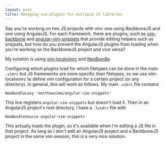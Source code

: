 ```yaml
---
layout: post
title: Managing vim plugins for multiple JS libraries
---
```


Say you're working on two JS projects with vim: one using BackboneJS and
one using AngularJS.
For each framework, there are plugins, such as [vim-backbone](https://github.com/mklabs/vim-backbone)
and [angular-vim-snippets](https://github.com/matthewsimo/angular-vim-snippets)
that provide editing helpers such as snippets, but how do you prevent the
AngularJS plugins from loading when you're working on the BackboneJS project
and vice versa?

My solution is using [vim-localvimrc](https://github.com/embear/vim-localvimrc)
and [NeoBundle](https://github.com/Shougo/neobundle.vim).

Configuring which plugins load for which filetypes can be done in the main
`.vimrc` but JS frameworks are more specific than filetypes, so we use
vim-localvimrc to define vim configuration for a certain project (or any
directory).
In general, this will work as follows.
My main `.vimrc` file contains

    NeoBundleLazy 'matthewsimo/angular-vim-snippets'

This line registers `angular-vim-snippets` but doesn't load it.
Then in an AngularJS project's root directory, I have a `.lvimrc` file with

    NeoBundleSource angular-vim-snippets

This actually loads the plugin, so it's available when I'm editing a JS file
in that project.
As long as I don't edit an AngularJS project and a BackboneJS project in the
same vim session, this is a very nice solution.

